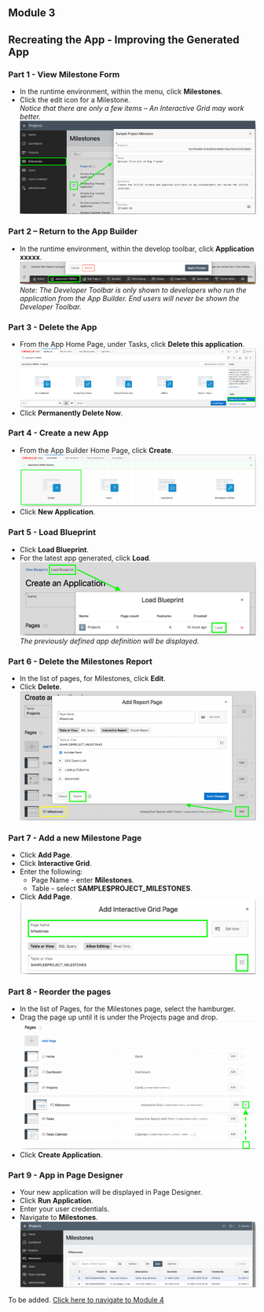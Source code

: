 ## Module 3

## Recreating the App - Improving the Generated App

### **Part 1** - View Milestone Form

- In the runtime environment, within the menu, click **Milestones**.
- Click the edit icon for a Milestone.  
*Notice that there are only a few items – An Interactive Grid may work better.*
![](images/section4/4.1.PNG)

### **Part 2** – Return to the App Builder

- In the runtime environment, within the develop toolbar, click **Application xxxxx**.  
![](images/section4/4.2.PNG)  
*Note: The Developer Toolbar is only shown to developers who run the application from the App Builder. End users will never be shown the Developer Toolbar.*

### **Part 3** - Delete the App

- From the App Home Page, under Tasks, click **Delete this application**.  
![](images/section4/4.3.PNG)  
- Click **Permanently Delete Now**.

### **Part 4** - Create a new App

- From the App Builder Home Page, click **Create**.  
![](images/section4/4.4.PNG) 
- Click **New Application**.

### **Part 5** - Load Blueprint

- Click **Load Blueprint**.
- For the latest app generated, click **Load**.  
![](images/section4/4.5.PNG)  
*The previously defined app definition will be displayed*.

### **Part 6** - Delete the Milestones Report

- In the list of pages, for Milestones, click **Edit**.
- Click **Delete**.  
![](images/section4/4.6.PNG)

### **Part 7** - Add a new Milestone Page

- Click **Add Page**.
- Click **Interactive Grid**.
- Enter the following:
  - Page Name - enter **Milestones**.
  - Table - select **SAMPLE$PROJECT_MILESTONES**.
- Click **Add Page**.  
![](images/section4/4.7.PNG)

### **Part 8** - Reorder the pages

- In the list of Pages, for the Milestones page, select the hamburger.
- Drag the page up until it is under the Projects page and drop.
![](images/section4/4.8.PNG)
- Click **Create Application**.

### **Part 9** - App in Page Designer

- Your new application will be displayed in Page Designer.
- Click **Run Application**.
- Enter your user credentials.
- Navigate to **Milestones**.
![](images/section4/4.9.PNG)

To be added. [Click here to navigate to Module 4](4-using-page-designer-updating-the-milestones-page.md)  
